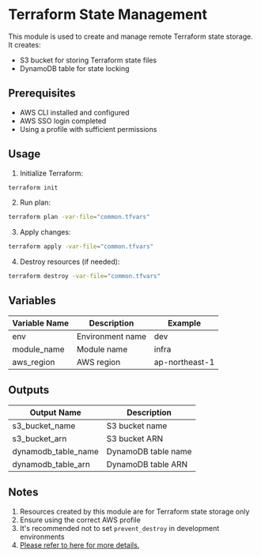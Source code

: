 # Terraform State Management

This module is used to create and manage remote Terraform state storage. It creates:
- S3 bucket for storing Terraform state files
- DynamoDB table for state locking

## Prerequisites

- AWS CLI installed and configured
- AWS SSO login completed
- Using a profile with sufficient permissions

## Usage

1. Initialize Terraform:
```bash
terraform init
```

2. Run plan:
```bash
terraform plan -var-file="common.tfvars"
```

3. Apply changes:
```bash
terraform apply -var-file="common.tfvars"
```

4. Destroy resources (if needed):
```bash
terraform destroy -var-file="common.tfvars"
```

## Variables

| Variable Name | Description | Example |
|--------------|-------------|---------|
| env | Environment name | dev |
| module_name | Module name | infra |
| aws_region | AWS region | ap-northeast-1 |

## Outputs

| Output Name | Description |
|------------|-------------|
| s3_bucket_name | S3 bucket name |
| s3_bucket_arn | S3 bucket ARN |
| dynamodb_table_name | DynamoDB table name |
| dynamodb_table_arn | DynamoDB table ARN |

## Notes

1. Resources created by this module are for Terraform state storage only
2. Ensure using the correct AWS profile
3. It's recommended not to set `prevent_destroy` in development environments
4. [Please refer to here for more details.](../../notes/about_terraform_state.md)